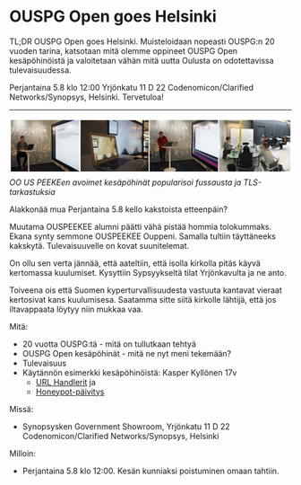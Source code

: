 # OUSPG Open goes Helsinki


TL;DR OUSPG Open goes Helsinki. Muisteloidaan nopeasti
OUSPG:n 20 vuoden tarina, katsotaan mitä olemme oppineet OUSPG Open kesäpöhinöistä ja valoitetaan vähän mitä uutta Oulusta on odotettavissa tulevaisuudessa.

Perjantaina 5.8 klo 12:00 Yrjönkatu 11 D 22 Codenomicon/Clarified Networks/Synopsys, Helsinki. Tervetuloa!

----

![Oulun uuvet pöhinät](open.png)
*OO US PEEKEen avoimet kesäpöhinät popularisoi fussausta ja TLS-tarkastuksia*

Alakkonää mua Perjantaina 5.8 kello kakstoista etteenpäin?

Muutama OUSPEEKEE alumni päätti vähä pistää hommia tolokummaks.
Ekana synty semmone OUSPEEKEE Ouppeni. Samalla tultiin täyttäneeks kakskytä. Tulevaisuuvelle on kovat suunitelemat.

On ollu sen verta jännää, että aateltiin, että isolla kirkolla pitäs käyvä
kertomassa kuulumiset. Kysyttiin Sypsyykseltä tilat Yrjönkavulta ja ne anto.

Toiveena ois että Suomen kyperturvallisuudesta vastuuta kantavat vieraat
kertosivat kans kuulumisesa. Saatamma sitte siitä kirkolle lähtijä, että jos
iltavappaata löytyy niin mukkaa vaa.

Mitä:
 * 20 vuotta OUSPG:tä - mitä on tullutkaan tehtyä
 * OUSPG Open kesäpöhinät - mitä ne nyt meni tekemään?
 * Tulevaisuus
 * Käytännön esimerkki kesäpöhinöistä: Kasper Kyllönen 17v 
    * [URL Handlerit](https://github.com/ouspg/urlhandlers) ja 
    * [Honeypot-päivitys](https://github.com/ouspg/honeypots)

Missä:
 * Synopsysken Government Showroom, Yrjönkatu 11 D 22 Codenomicon/Clarified Networks/Synopsys, Helsinki

Milloin:
 * Perjantaina 5.8 klo 12:00. Kesän kunniaksi poistuminen omaan tahtiin. 

